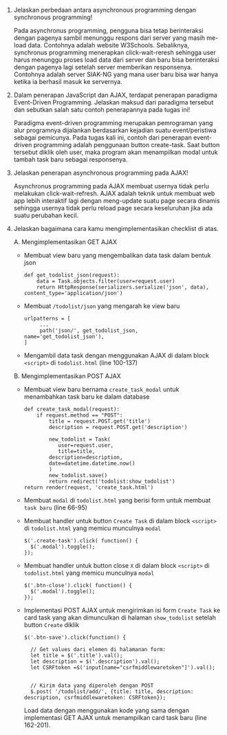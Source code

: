 1. Jelaskan perbedaan antara asynchronous programming dengan synchronous programming!
 
   Pada asynchronus programming, pengguna bisa tetap berinteraksi dengan pagenya sambil menunggu respons dari server yang masih me-load data. Contohnya adalah website W3Schools. Sebaliknya, synchronus programming menerapkan click-wait-reresh sehingga user harus menunggu proses load data dari server dan baru bisa berinteraksi dengan pagenya lagi setelah server memberikan responsenya. Contohnya adalah server SIAK-NG yang mana user baru bisa war hanya ketika ia berhasil masuk ke servernya.

2. Dalam penerapan JavaScript dan AJAX, terdapat penerapan paradigma Event-Driven Programming. Jelaskan maksud dari paradigma tersebut dan sebutkan salah satu contoh penerapannya pada tugas ini!

   Paradigma event-driven programming merupakan pemrograman yang alur programnya dijalankan berdasarkan kejadian suatu event/peristiwa sebagai pemicunya. Pada tugas kali ini, contoh dari penerapan event-driven programming adalah penggunaan button create-task. Saat button tersebut diklik oleh user, maka program akan menampilkan modal untuk tambah task baru sebagai responsenya.

3. Jelaskan penerapan asynchronous programming pada AJAX!

      Asynchronus programming pada AJAX membuat usernya tidak perlu melakukan click-wait-refresh. AJAX adalah teknik untuk membuat web app lebih interaktif lagi dengan meng-update suatu page secara dinamis sehingga usernya tidak perlu reload page secara keseluruhan jika ada suatu perubahan kecil.

4. Jelaskan bagaimana cara kamu mengimplementasikan checklist di atas.

   A. Mengimplementasikan GET AJAX
      
      - Membuat view baru yang mengembalikan data task dalam bentuk json

        ```
        def get_todolist_json(request):
            data = Task.objects.filter(user=request.user)
            return HttpResponse(serializers.serialize('json', data), content_type='application/json')
        ```

      - Membuat ```/todolist/json``` yang mengarah ke view baru
        ```
        urlpatterns = [
             ...
             path('json/', get_todolist_json, name='get_todolist_json'),
        ]
        ```

     - Mengambil data task dengan menggunakan AJAX di dalam block ```<script>``` di ```todolist.html``` (line 100-137)
       
   B. Mengimplementasikan POST AJAX

      - Membuat view baru bernama ```create_task_modal``` untuk menambahkan task baru ke dalam database
        ```
        def create_task_modal(request):
            if request.method == "POST":
                title = request.POST.get('title')
                description = request.POST.get('description')

                new_todolist = Task(
                   user=request.user,
                   title=title,
                description=description,
                date=datetime.datetime.now()
                )
                new_todolist.save()
                return redirect('todolist:show_todolist')
        return render(request, 'create_task.html')
        ```

     - Membuat ```modal``` di ```todolist.html``` yang berisi form untuk membuat ```task baru``` (line 66-95)

     - Membuat handler untuk button ```Create Task``` di dalam block ```<script>``` di ```todolist.html``` yang memicu munculnya ```modal```
       ```
       $('.create-task').click( function() {
         $('.modal').toggle();
       });
       ```

     - Membuat handler untuk button close ```X``` di dalam block ```<script>``` di ```todolist.html``` yang memicu munculnya ```modal```
       ```
       $('.btn-close').click( function() {
         $('.modal').toggle();
       });
       ```

    - Implementasi POST AJAX untuk mengirimkan isi form ```Create Task``` ke card task yang akan dimunculkan di halaman ```show_todolist``` setelah button ```Create``` diklik
      ```
      $('.btn-save').click(function() {

        // Get values dari elemen di halamanan form:
        let title = $('.title').val();
        let description = $('.description').val();
        let CSRFtoken =$('input[name="csrfmiddlewaretoken"]').val();
        
        
        // Kirim data yang diperoleh dengan POST
        $.post( '/todolist/add/', {title: title, description: description, csrfmiddlewaretoken: CSRFtoken});
      ```

       Load data dengan menggunakan kode yang sama dengan implementasi GET AJAX untuk menampilkan card task baru (line 162-201).
